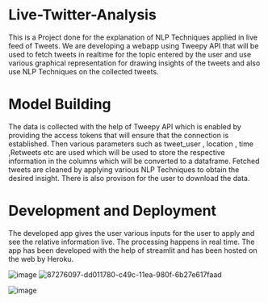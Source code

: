 # Live-Twitter-Analysis
This is a Project done for the explanation of NLP Techniques applied in live feed of Tweets.
We are developing a webapp using Tweepy API that will be used to fetch tweets in realtime for the topic entered by the user and use various graphical representation for drawing insights of the tweets and also use NLP Techniques on the collected tweets.

# Model Building

The data is collected with the help of Tweepy API which is enabled by providing the access tokens that will ensure that the connection is established. Then various parameters such as tweet_user , location , time ,Retweets etc  are used which will be used to store the respective information in the columns which will be converted to a dataframe.
Fetched tweets are cleaned by applying various NLP Techniques to obtain the desired insight. There is also provison for the user to download the data.

# Development and Deployment

The developed app gives the user various inputs for the user to apply and see the relative information live. 
The processing happens in real time.
The app has been developed with the help of streamlit and has been hosted on the web by Heroku.




   ![image](https://user-images.githubusercontent.com/76935226/140599362-a0a7176b-abb7-462d-aeda-26aff2cfdf47.png)           ![87276097-dd011780-c49c-11ea-980f-6b27e617faad](https://user-images.githubusercontent.com/76935226/140599299-224e4406-cf76-47c4-bb68-c6ee31d00099.png)

![image](https://user-images.githubusercontent.com/76935226/140599325-3d3673c7-49ba-493d-ad72-fc346d7e4b20.png)
















